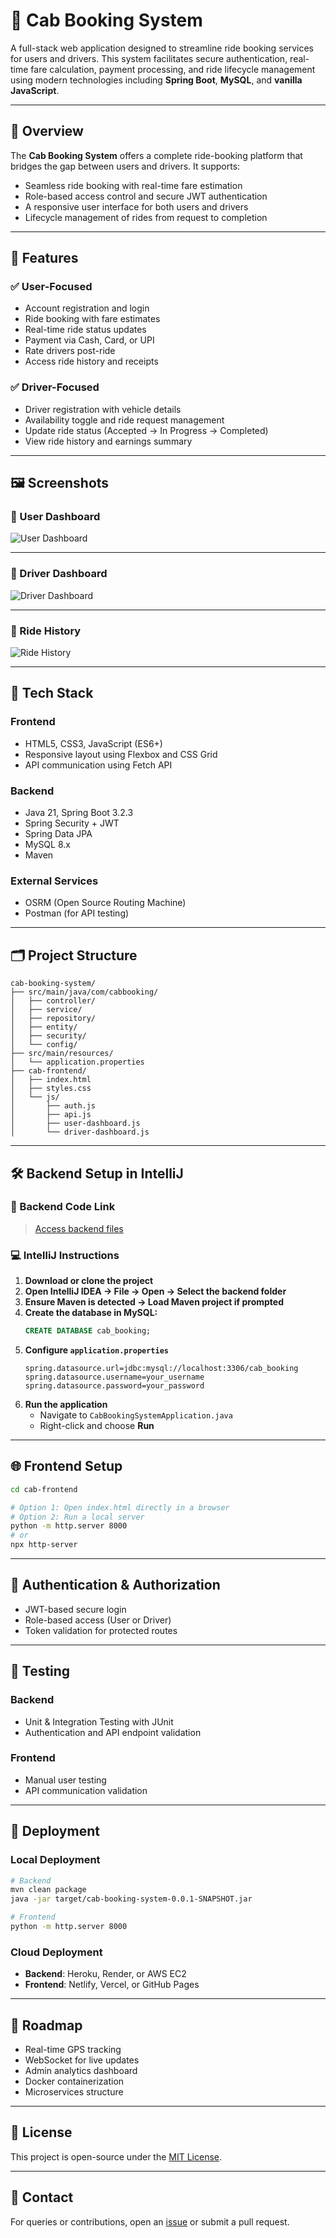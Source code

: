 
# 🚖 Cab Booking System

A full-stack web application designed to streamline ride booking services for users and drivers. This system facilitates secure authentication, real-time fare calculation, payment processing, and ride lifecycle management using modern technologies including **Spring Boot**, **MySQL**, and **vanilla JavaScript**.

---

## 📌 Overview

The **Cab Booking System** offers a complete ride-booking platform that bridges the gap between users and drivers. It supports:

- Seamless ride booking with real-time fare estimation  
- Role-based access control and secure JWT authentication  
- A responsive user interface for both users and drivers  
- Lifecycle management of rides from request to completion

---

## 🎯 Features

### ✅ User-Focused
- Account registration and login  
- Ride booking with fare estimates  
- Real-time ride status updates  
- Payment via Cash, Card, or UPI  
- Rate drivers post-ride  
- Access ride history and receipts

### ✅ Driver-Focused
- Driver registration with vehicle details  
- Availability toggle and ride request management  
- Update ride status (Accepted → In Progress → Completed)  
- View ride history and earnings summary

---

## 🖼️ Screenshots

### 👤 User Dashboard

![User Dashboard](./user-dashboard.jpg)

---

### 🚗 Driver Dashboard

![Driver Dashboard](./driver-dashboard.jpg)

---

### 📑 Ride History

![Ride History](./ride-history.jpg)

---

## 🧱 Tech Stack

### Frontend
- HTML5, CSS3, JavaScript (ES6+)
- Responsive layout using Flexbox and CSS Grid
- API communication using Fetch API

### Backend
- Java 21, Spring Boot 3.2.3
- Spring Security + JWT
- Spring Data JPA
- MySQL 8.x
- Maven

### External Services
- OSRM (Open Source Routing Machine)
- Postman (for API testing)

---

## 🗂️ Project Structure

```
cab-booking-system/
├── src/main/java/com/cabbooking/
│   ├── controller/
│   ├── service/
│   ├── repository/
│   ├── entity/
│   ├── security/
│   └── config/
├── src/main/resources/
│   └── application.properties
├── cab-frontend/
│   ├── index.html
│   ├── styles.css
│   └── js/
│       ├── auth.js
│       ├── api.js
│       ├── user-dashboard.js
│       └── driver-dashboard.js
```

---

## 🛠️ Backend Setup in IntelliJ

### 🔗 Backend Code Link
> [Access backend files](https://drive.google.com/drive/folders/1yG61tS2x0GLVrfIypz3GVNabNJ6hjQVG?usp=sharing)

### 💻 IntelliJ Instructions

1. **Download or clone the project**
2. **Open IntelliJ IDEA → File → Open → Select the backend folder**
3. **Ensure Maven is detected → Load Maven project if prompted**
4. **Create the database in MySQL:**
   ```sql
   CREATE DATABASE cab_booking;
   ```
5. **Configure `application.properties`**
   ```properties
   spring.datasource.url=jdbc:mysql://localhost:3306/cab_booking
   spring.datasource.username=your_username
   spring.datasource.password=your_password
   ```
6. **Run the application**
   - Navigate to `CabBookingSystemApplication.java`
   - Right-click and choose **Run**

---

## 🌐 Frontend Setup

```bash
cd cab-frontend

# Option 1: Open index.html directly in a browser
# Option 2: Run a local server
python -m http.server 8000
# or
npx http-server
```

---

## 🔐 Authentication & Authorization

- JWT-based secure login
- Role-based access (User or Driver)
- Token validation for protected routes

---

## 🧪 Testing

### Backend
- Unit & Integration Testing with JUnit
- Authentication and API endpoint validation

### Frontend
- Manual user testing
- API communication validation

---

## 🚀 Deployment

### Local Deployment

```bash
# Backend
mvn clean package
java -jar target/cab-booking-system-0.0.1-SNAPSHOT.jar

# Frontend
python -m http.server 8000
```

### Cloud Deployment

- **Backend**: Heroku, Render, or AWS EC2
- **Frontend**: Netlify, Vercel, or GitHub Pages

---

## 🧭 Roadmap

- Real-time GPS tracking
- WebSocket for live updates
- Admin analytics dashboard
- Docker containerization
- Microservices structure

---

## 📄 License

This project is open-source under the [MIT License](LICENSE).

---

## 🙌 Contact

For queries or contributions, open an [issue](https://github.com/your-username/cab-booking-system/issues) or submit a pull request.
